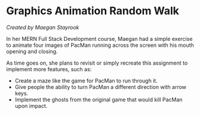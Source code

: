 <!---

Typical things inside a README file:
- Name: The name of the project. This name should be a descriptive, specific name for your project and what it does.  
- Description: A description of the project to let people know what the project is for. A list of features could also be added here as a sub-section. 
- Installation: If needed, you could include steps to help people get started with your project.
- Usage: You can include examples of how to use your project in this section and highlight the expected outcomes. 
- Support: You can tell people where to go for help regarding your project (example: email, Twitter, etc.). 
- Roadmap: This section could include any future fixes or improvements you might be planning for your project. 
- License information: For open source projects, you can describe how they’re licensed.  

--->

# Graphics Animation Random Walk

_Created by Maegan Stayrook_

In her MERN Full Stack Development course, Maegan had a simple exercise to animate four images of PacMan running across the screen with his mouth opening and closing.

As time goes on, she plans to revisit or simply recreate this assignment to implement more features, such as:

- Create a maze like the game for PacMan to run through it.
- Give people the ability to turn PacMan a different direction with arrow keys.
- Implement the ghosts from the original game that would kill PacMan upon impact.
